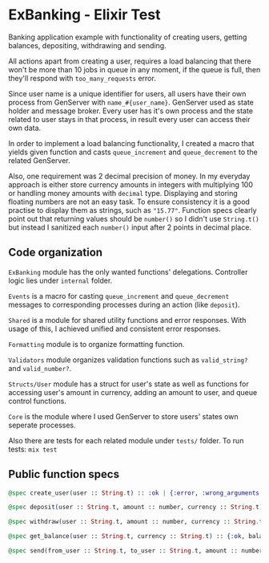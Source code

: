# ExBanking - Elixir Test

Banking application example with functionality of creating users, getting balances, depositing, withdrawing and sending.

All actions apart from creating a user, requires a load balancing that there won't be more than 10 jobs in queue in any moment, if the queue is full, then they'll respond with `too_many_requests` error.

Since user name is a unique identifier for users, all users have their own process from GenServer with `name_#{user_name}`. GenServer used as state holder and message broker. Every user has it's own process and the state related to user stays in that process, in result every user can access their own data.

In order to implement a load balancing functionality, I created a macro that yields given function and casts `queue_increment` and `queue_decrement` to the related GenServer. 

Also, one requirement was 2 decimal precision of money. In my everyday approach is either store currency amounts in integers with multiplying 100 or handling money amounts with `decimal` type. Displaying and storing floating numbers are not an easy task. To ensure consistency it is a good practise to display them as strings, such as `"15.77"`. Function specs clearly point out that returning values should be `number()` so I didn't use `String.t()` but instead I sanitized each `number()` input after 2 points in decimal place. 

## Code organization

`ExBanking` module has the only wanted functions' delegations. Controller logic lies under `internal` folder.

`Events` is a macro for casting `queue_increment` and `queue_decrement` messages to corresponding processes during an action (like `deposit`).

`Shared` is a module for shared utility functions and error responses. With usage of this, I achieved unified and consistent error responses.

`Formatting` module is to organize formatting function.

`Validators` module organizes validation functions such as `valid_string?` and `valid_number?`.

`Structs/User` module has a struct for user's state as well as functions for accessing user's amount in currency, adding an amount to user, and queue control functions.

`Core` is the module where I used GenServer to store users' states own seperate processes.

Also there are tests for each related module under `tests/` folder. 
To run tests: `mix test`

## Public function specs

```elixir
@spec create_user(user :: String.t) :: :ok | {:error, :wrong_arguments | :user_already_exists}

@spec deposit(user :: String.t, amount :: number, currency :: String.t) :: {:ok, new_balance :: number} | {:error, :wrong_arguments | :user_does_not_exist | :too_many_requests_to_user}

@spec withdraw(user :: String.t, amount :: number, currency :: String.t) :: {:ok, new_balance :: number} | {:error, :wrong_arguments | :user_does_not_exist | :not_enough_money | :too_many_requests_to_user}

@spec get_balance(user :: String.t, currency :: String.t) :: {:ok, balance :: number} | {:error, :wrong_arguments | :user_does_not_exist | :too_many_requests_to_user}

@spec send(from_user :: String.t, to_user :: String.t, amount :: number, currency :: String.t) :: {:ok, from_user_balance :: number, to_user_balance :: number} | {:error, :wrong_arguments | :not_enough_money | :sender_does_not_exist | :receiver_does_not_exist | :too_many_requests_to_sender | :too_many_requests_to_receiver}
```
